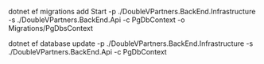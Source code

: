 


dotnet ef migrations add Start -p ./DoubleVPartners.BackEnd.Infrastructure -s ./DoubleVPartners.BackEnd.Api -c PgDbContext -o Migrations/PgDbsContext

dotnet ef database update -p ./DoubleVPartners.BackEnd.Infrastructure -s ./DoubleVPartners.BackEnd.Api -c PgDbContext